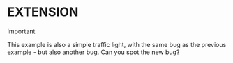 # EXTENSION

> [!IMPORTANT]
> This example is also a simple traffic light, with the same bug as the previous example - but also another bug. Can you spot the new bug?